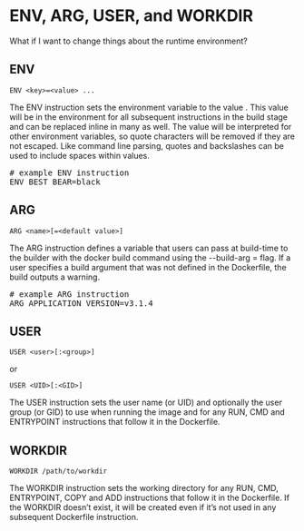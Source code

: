 # ENV, ARG, USER, and WORKDIR

What if I want to change things about the runtime environment?

## ENV

`ENV <key>=<value> ...`

The ENV instruction sets the environment variable <key> to the value <value>. 
This value will be in the environment for all subsequent instructions in the 
build stage and can be replaced inline in many as well. The value will be 
interpreted for other environment variables, so quote characters will be 
removed if they are not escaped. Like command line parsing, quotes and backslashes 
can be used to include spaces within values.

<pre class="file" data-filename="Dockerfile" data-target="insert" data-marker="# example COPY instruction">
# example ENV instruction
ENV BEST_BEAR=black
</pre>

## ARG

`ARG <name>[=<default value>]`

The ARG instruction defines a variable that users can pass at build-time to the builder 
with the docker build command using the --build-arg <varname>=<value> flag. If a user 
specifies a build argument that was not defined in the Dockerfile, the build outputs a warning.

<pre class="file" data-filename="Dockerfile" data-target="insert" data-marker="# example ENV instruction">
# example ARG instruction
ARG APPLICATION_VERSION=v3.1.4
</pre>

## USER

`USER <user>[:<group>]`

or

`USER <UID>[:<GID>]`

The USER instruction sets the user name (or UID) and optionally the user group (or GID) 
to use when running the image and for any RUN, CMD and ENTRYPOINT instructions that follow 
it in the Dockerfile.

## WORKDIR

`WORKDIR /path/to/workdir`

The WORKDIR instruction sets the working directory for any RUN, CMD, ENTRYPOINT, COPY 
and ADD instructions that follow it in the Dockerfile. If the WORKDIR doesn’t exist, it 
will be created even if it’s not used in any subsequent Dockerfile instruction.
